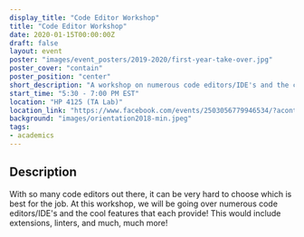 ```yaml
---
display_title: "Code Editor Workshop"
title: "Code Editor Workshop"
date: 2020-01-15T00:00:00Z
draft: false
layout: event
poster: "images/event_posters/2019-2020/first-year-take-over.jpg"
poster_cover: "contain"
poster_position: "center"
short_description: "A workshop on numerous code editors/IDE's and the cool features that each provide!"
start_time: "5:30 - 7:00 PM EST"
location: "HP 4125 (TA Lab)"
location_link: "https://www.facebook.com/events/2503056779946534/?acontext=%7B%22event_action_history%22%3A[%7B%22surface%22%3A%22page%22%7D]%7D"
background: "images/orientation2018-min.jpeg"
tags:
- academics
---
```


## Description

With so many code editors out there, it can be very hard to choose which is best for the job. At this workshop, we will be going over numerous code editors/IDE's and the cool features that each provide! This would include extensions, linters, and much, much more!
